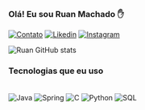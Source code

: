 ### Olá! Eu sou Ruan Machado ✋

[![Contato](https://img.shields.io/badge/Microsoft_Outlook-0078D4?style=for-the-badge&logo=microsoft-outlook&logoColor=white)](ruanmsenra@outlook.com)
[![Likedin](https://img.shields.io/badge/LinkedIn-0077B5?style=for-the-badge&logo=linkedin&logoColor=white)](https://www.linkedin.com/in/ruan-machado-35340a28a/)
[![Instagram](https://img.shields.io/badge/Instagram-E4405F?style=for-the-badge&logo=instagram&logoColor=white)](https://www.instagram.com/ruansenra7/)

![Ruan GitHub stats](https://github-readme-stats.vercel.app/api?username=ruanmachado&show_icons=true&theme=radical)

### Tecnologias que eu uso

<div styLe="display: inline_block"><br/>
<img aLign="center" aLt="Java" src="https://img.shields.io/badge/Java-ED8B00?style=for-the-badge&logo=openjdk&logoColor=white" />
<img aLign="center" aLt="Spring" src="https://img.shields.io/badge/Spring-6DB33F?style=for-the-badge&logo=spring&logoColor=white" />
<img aLign="center" aLt="C" src="https://img.shields.io/badge/C-00599C?style=for-the-badge&logo=c&logoColor=white" />
<img aLign="center" aLt="Python" src="https://img.shields.io/badge/Python-14354C?style=for-the-badge&logo=python&logoColor=white" />
<img aLign="center" aLt="SQL" src="https://img.shields.io/badge/SQLite-07405E?style=for-the-badge&logo=sqlite&logoColor=white" />


  
</div>


##
